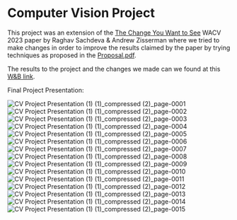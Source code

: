 # Computer Vision Project

This project was an extension of the [The Change You Want to See](https://github.com/ragavsachdeva/The-Change-You-Want-to-See) WACV 2023 paper by Raghav Sachdeva & Andrew Zisserman where we tried to make changes in order to improve the results claimed by the paper by trying techniques as proposed in the [Proposal.pdf](Proposal.pdf).

The results to the project and the changes we made can we found at this [W&B link](https://wandb.ai/wb-team-hardik/cyws?nw=nwusermhardik003).

Final Project Presentation:

![CV Project Presentation (1) (1)_compressed (2)_page-0001](https://github.com/AmeyChoudhary/The-Change-You-Want-To-See_Project/assets/102692017/eb0cd731-d9cd-4142-baaa-2a726e3d6745)
![CV Project Presentation (1) (1)_compressed (2)_page-0002](https://github.com/AmeyChoudhary/The-Change-You-Want-To-See_Project/assets/102692017/d9a89d83-3db7-42af-a12c-984d4e14c477)
![CV Project Presentation (1) (1)_compressed (2)_page-0003](https://github.com/AmeyChoudhary/The-Change-You-Want-To-See_Project/assets/102692017/1151125d-b69c-4fc8-ac3e-e8fdeef1eac1)
![CV Project Presentation (1) (1)_compressed (2)_page-0004](https://github.com/AmeyChoudhary/The-Change-You-Want-To-See_Project/assets/102692017/8fcfbd51-4159-4be3-828c-4fc0a5e0209e)
![CV Project Presentation (1) (1)_compressed (2)_page-0005](https://github.com/AmeyChoudhary/The-Change-You-Want-To-See_Project/assets/102692017/546191f7-c050-4b2f-9809-95369171e039)
![CV Project Presentation (1) (1)_compressed (2)_page-0006](https://github.com/AmeyChoudhary/The-Change-You-Want-To-See_Project/assets/102692017/21d8749a-4ff2-4dca-874a-ada2287e4493)
![CV Project Presentation (1) (1)_compressed (2)_page-0007](https://github.com/AmeyChoudhary/The-Change-You-Want-To-See_Project/assets/102692017/a9180634-946e-43f1-ba3f-de6550489aac)
![CV Project Presentation (1) (1)_compressed (2)_page-0008](https://github.com/AmeyChoudhary/The-Change-You-Want-To-See_Project/assets/102692017/b29083b0-759b-4341-8a87-f6c74f175e47)
![CV Project Presentation (1) (1)_compressed (2)_page-0009](https://github.com/AmeyChoudhary/The-Change-You-Want-To-See_Project/assets/102692017/044f5e7d-4f25-495d-bcad-c8e4b1459df8)
![CV Project Presentation (1) (1)_compressed (2)_page-0010](https://github.com/AmeyChoudhary/The-Change-You-Want-To-See_Project/assets/102692017/5762ee22-b9b7-4a7a-8681-88f8029d0e24)
![CV Project Presentation (1) (1)_compressed (2)_page-0011](https://github.com/AmeyChoudhary/The-Change-You-Want-To-See_Project/assets/102692017/ef3c6ae9-afff-4f8a-b293-3a92b46aa2f0)
![CV Project Presentation (1) (1)_compressed (2)_page-0012](https://github.com/AmeyChoudhary/The-Change-You-Want-To-See_Project/assets/102692017/65fb44ad-6433-40e6-be9a-2464f6e553b9)
![CV Project Presentation (1) (1)_compressed (2)_page-0013](https://github.com/AmeyChoudhary/The-Change-You-Want-To-See_Project/assets/102692017/c9309448-e2e6-420e-b84b-8431cfed4574)
![CV Project Presentation (1) (1)_compressed (2)_page-0014](https://github.com/AmeyChoudhary/The-Change-You-Want-To-See_Project/assets/102692017/88978edc-ebf1-4699-afad-143e2bd5b14d)
![CV Project Presentation (1) (1)_compressed (2)_page-0015](https://github.com/AmeyChoudhary/The-Change-You-Want-To-See_Project/assets/102692017/edea80de-3d3f-4bc9-8011-1c79ee1d8b3b)

